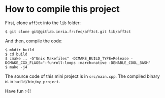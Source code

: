 # How to compile this project

First, clone `aff3ct` into the `lib` folder:

    $ git clone git@gitlab.inria.fr:fec/aff3ct.git lib/aff3ct

And then, compile the code:

    $ mkdir build
    $ cd build
    $ cmake .. -G"Unix Makefiles" -DCMAKE_BUILD_TYPE=Release -DCMAKE_CXX_FLAGS="-funroll-loops -march=native -DENABLE_COOL_BASH"
    $ make -j4

The source code of this mini project is in `src/main.cpp`.
The compiled binary is in `build/bin/my_project`.

Have fun :-)!
